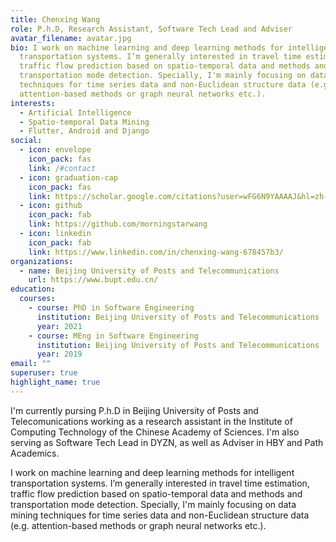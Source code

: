 ```yaml
---
title: Chenxing Wang
role: P.h.D, Research Assistant, Software Tech Lead and Adviser
avatar_filename: avatar.jpg
bio: I work on machine learning and deep learning methods for intelligent
  transportation systems. I’m generally interested in travel time estimation,
  traffic flow prediction based on spatio-temporal data and methods and
  transportation mode detection. Specially, I'm mainly focusing on data mining
  techniques for time series data and non-Euclidean structure data (e.g.
  attention-based methods or graph neural networks etc.).
interests:
  - Artificial Intelligence
  - Spatio-temporal Data Mining
  - Flutter, Android and Django
social:
  - icon: envelope
    icon_pack: fas
    link: /#contact
  - icon: graduation-cap
    icon_pack: fas
    link: https://scholar.google.com/citations?user=wFG6N9YAAAAJ&hl=zh-CN
  - icon: github
    icon_pack: fab
    link: https://github.com/morningstarwang
  - icon: linkedin
    icon_pack: fab
    link: https://www.linkedin.com/in/chenxing-wang-678457b3/
organizations:
  - name: Beijing University of Posts and Telecommunications
    url: https://www.bupt.edu.cn/
education:
  courses:
    - course: PhD in Software Engineering
      institution: Beijing University of Posts and Telecommunications
      year: 2021
    - course: MEng in Software Engineering
      institution: Beijing University of Posts and Telecommunications
      year: 2019
email: ""
superuser: true
highlight_name: true
---
```

I'm currently pursing P.h.D in Beijing University of Posts and Telecomunications working as a research assistant in the Institute of Computing Technology of the Chinese Academy of Sciences. I'm also serving as Software Tech Lead in DYZN, as well as Adviser in HBY and Path Academics.

I work on machine learning and deep learning methods for intelligent transportation systems. I’m generally interested in travel time estimation, traffic flow prediction based on spatio-temporal data and methods and transportation mode detection. Specially, I'm mainly focusing on data mining techniques for time series data and non-Euclidean structure data (e.g. attention-based methods or graph neural networks etc.).
